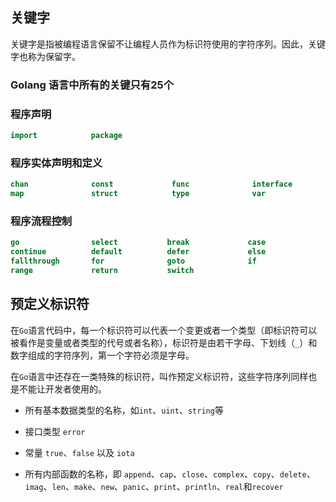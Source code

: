 ## 关键字
关键字是指被编程语言保留不让编程人员作为标识符使用的字符序列。因此，关键字也称为保留字。

### Golang 语言中所有的关键只有25个

### 程序声明
```go
import            package
```
### 程序实体声明和定义
```go
chan              const             func              interface
map               struct            type              var
```
### 程序流程控制
```go
go                select           break             case
continue          default          defer             else
fallthrough       for              goto              if
range             return           switch
```


## 预定义标识符
在`Go`语言代码中，每一个标识符可以代表一个变更或者一个类型（即标识符可以被看作是变量或者类型的代号或者名称），标识符是由若干字母、下划线（`_`）和数字组成的字符序列，第一个字符必须是字母。

在`Go`语言中还存在一类特殊的标识符，叫作预定义标识符，这些字符序列同样也是不能让开发者使用的。

- 所有基本数据类型的名称，如`int`、`uint`、`string`等
- 接口类型 `error`

- 常量 `true`、`false` 以及 `iota`
- 所有内部函数的名称，即 `append`、`cap`、`close`、`complex`、`copy`、`delete`、`imag`、`len`、`make`、`new`、`panic`、`print`、`println`、`real`和`recover`

